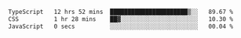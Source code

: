 
<!--START_SECTION:waka-->

```txt
TypeScript   12 hrs 52 mins  ██████████████████████▒░░   89.67 %
CSS          1 hr 28 mins    ██▓░░░░░░░░░░░░░░░░░░░░░░   10.30 %
JavaScript   0 secs          ░░░░░░░░░░░░░░░░░░░░░░░░░   00.04 %
```

<!--END_SECTION:waka-->

<!--unk0e-ctrlmd-blitzh-Klöggr-->

